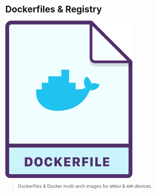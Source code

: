 # Dockerfiles & Registry

<img src="dockerfile-icon.png" width="400">

> Dockerfiles & Docker multi-arch images for `AMD64` & `ARM` devices.